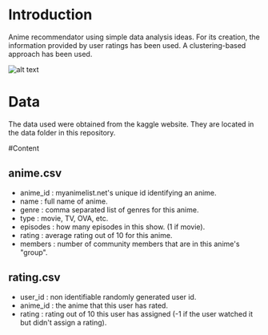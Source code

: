 # Introduction
Anime recommendator using simple data analysis ideas. For its creation, the information provided by user ratings has been used. A clustering-based approach has been used.

![alt text](https://gcdn.lanetaneta.com/wp-content/uploads/2022/05/Shonen-Jump-Chart-revela-cuando-su-mayor-manga-obtuvo-animes.jpg)



# Data
The data used were obtained from the kaggle website. They are located in the data folder in this repository.

#Content 

## anime.csv

- anime_id : myanimelist.net's unique id identifying an anime.
- name : full name of anime.
- genre : comma separated list of genres for this anime.
- type : movie, TV, OVA, etc.
- episodes : how many episodes in this show. (1 if movie).
- rating : average rating out of 10 for this anime.
- members : number of community members that are in this anime's "group".

## rating.csv

- user_id : non identifiable randomly generated user id.
- anime_id : the anime that this user has rated.
- rating : rating out of 10 this user has assigned (-1 if the user watched it but didn't assign a rating).
